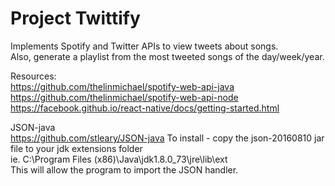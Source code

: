 # Project Twittify

Implements Spotify and Twitter APIs to view tweets about songs.<br>
Also, generate a playlist from the most tweeted songs of the day/week/year.

Resources:<br>
https://github.com/thelinmichael/spotify-web-api-java<br>
https://github.com/thelinmichael/spotify-web-api-node<br>
https://facebook.github.io/react-native/docs/getting-started.html<br>



JSON-java<br>
https://github.com/stleary/JSON-java
To install - copy the json-20160810 jar file to your jdk extensions folder<br>
ie. C:\Program Files (x86)\Java\jdk1.8.0_73\jre\lib\ext<br>
This will allow the program to import the JSON handler.
